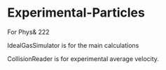 # Experimental-Particles
For Phys&amp; 222

IdealGasSimulator is for the main calculations

CollisionReader is for experimental average velocity.

